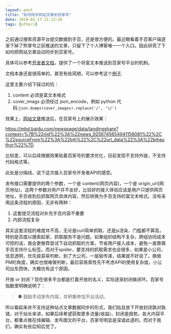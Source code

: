 ```yaml
---
layout: post
title: "如何同步网站文章到百家号"
date: 2019-02-17 21:12:26
tags: [others]
---
```


之前通过搜索资源平台提交数据到手百，还是很方便的。最近眼看着手百客户端逐渐下掉了熊掌号之前推送的文章，只留下了个人博客唯一一个入口。因此研究了下如何把网站文章自动同步到百家号。

具体可以参考[开发者文档](https://baijiahao.baidu.com/builder/author/openauth/openauthProtection)，提供了一个将富文本推送到百家号平台的机制。

文档本身还是很简单的，甚至有些简陋，可以参考这个[例子](https://github.com/yingshin/Tiny-Tools/tree/master/baijiahao).

这里主要介绍下踩过的坑：

1. content 必须是富文本格式  
2. cover_imags 必须经过 json_encode，例如 python 代码:`json.dumps(cover_images).replace('/', '\/')`

效果上，[网站文章](https://izualzhy.cn/leveldb-using-cache)推送后，在百家号上的展示效果：

https://mbd.baidu.com/newspage/data/landingshare?context=%7B%22nid%22%3A%22news_9256745654941156081%22%2C%22sourceFrom%22%3A%22bjh%22%2C%22url_data%22%3A%22bjhauthor%22%7D

比较差，可以后续根据效果贴着百家号的要求优化，目前发现不支持外链，不支持代码格式等。

此处是分隔线，说下这次接入百家号开发者API的感受。

发布接口需要提供的两个参数，一个是 content(网页内容)，一个是 origin_url(网页地址)，这两个参数对用户并不友好，比较好的接入体验应该是用户只提供网页地址，手百收到后抓取网页具体内容，然后转换为手百支持的富文本格式。没有采用这条流程的原因，无非有两种：

1. 这套提交流程对补充手百内容不重要  
2. 内部流程复杂

其实这套流程的难度并不高，无论是curl简单抓取，还是js渲染，门槛都不算高，特别是百度以搜索起家，抓取服务不是问题。如果组织结构不复杂，跨组协同成本可控的话，我会更推荐尝试下自动抓取的方案，节省用户接入成本，避免一直靠猜手百支持什么标签。而对于spider，要支持的抓取需求也会很多，如果是小公司，信息透明，优先级容易判断，到了大公司，一层层传递，结果就不好说了。换做PM的角度，确实也很难做判断，最后容易索性先不考虑API的使用复杂度。小公司出东西快，大概也有这个原因。

开放 or 封闭？现在很多平台都是打着开放的名义，实际逐渐封闭做闭环。百家号指数里明确说明了：

>● 鼓励手动发布内容，并积极参加平台活动。

所以看起来并不支持这种站点文章数据同步的形式，我们姑且放下开放封闭孰对孰错，对于站长来讲，如果后续希望获取更多流量(收益)，封闭是趋势。各大内容平台，都重点推在线编辑、发布图文的平台，百家号明显是深谙此道的。而对于我们，确实有些后知后觉了。
